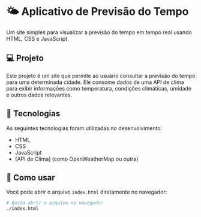 # 🌤️ Aplicativo de Previsão do Tempo

Um site simples para visualizar a previsão do tempo em tempo real usando HTML, CSS e JavaScript.

## 💻 Projeto

Este projeto é um site que permite ao usuário consultar a previsão do tempo para uma determinada cidade. Ele consome dados de uma API de clima para exibir informações como temperatura, condições climáticas, umidade e outros dados relevantes.

## 🚀 Tecnologias

As seguintes tecnologias foram utilizadas no desenvolvimento:

- HTML
- CSS
- JavaScript
- [API de Clima] (como OpenWeatherMap ou outra)

## 🔧 Como usar

Você pode abrir o arquivo `index.html` diretamente no navegador:

```bash
# Basta abrir o arquivo no navegador
./index.html
